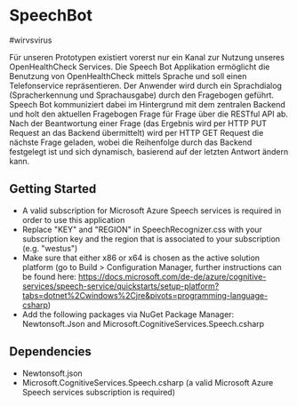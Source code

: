 # SpeechBot
#wirvsvirus

Für unseren Prototypen existiert vorerst nur ein Kanal zur Nutzung unseres OpenHealthCheck Services. Die Speech Bot Applikation ermöglicht die Benutzung von OpenHealthCheck mittels Sprache und soll einen Telefonservice repräsentieren. Der Anwender wird durch ein Sprachdialog (Spracherkennung und Sprachausgabe) durch den Fragebogen geführt. Speech Bot kommuniziert dabei im Hintergrund mit dem zentralen Backend und holt den aktuellen Fragebogen Frage für Frage über die RESTful API ab. Nach der Beantwortung einer Frage (das Ergebnis wird per HTTP PUT Request an das Backend übermittelt) wird per HTTP GET Request die nächste Frage geladen, wobei die Reihenfolge durch das Backend festgelegt ist und sich dynamisch, basierend auf der letzten Antwort ändern kann.

## Getting Started
- A valid subscription for Microsoft Azure Speech services is required in order to use this application
- Replace "KEY" and "REGION" in SpeechRecognizer.css with your subscription key and the region that is associated to your subscription (e.g. "westus")
- Make sure that either x86 or x64 is chosen as the active solution platform (go to Build > Configuration Manager, further instructions can be found here: https://docs.microsoft.com/de-de/azure/cognitive-services/speech-service/quickstarts/setup-platform?tabs=dotnet%2Cwindows%2Cjre&pivots=programming-language-csharp)
- Add the following packages via NuGet Package Manager: Newtonsoft.Json and Microsoft.CognitiveServices.Speech.csharp

## Dependencies
- Newtonsoft.json
- Microsoft.CognitiveServices.Speech.csharp (a valid Microsoft Azure Speech services subscription is required)
